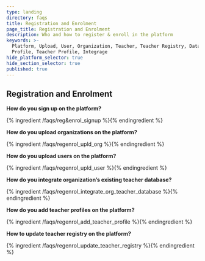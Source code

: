 ```yaml
---
type: landing
directory: faqs
title: Registration and Enrolment
page_title: Registration and Enrolment
description: Who and how to register & enroll in the platform
keywords: >-
  Platform, Upload, User, Organization, Teacher, Teacher Registry, Database,
  Profile, Teacher Profile, Integrage
hide_platform_selector: true
hide_section_selector: true
published: true
---
```

## Registration and Enrolment

**How do you sign up on the platform?**

{% ingredient /faqs/reg&enrol_signup %}{% endingredient %}

**How do you upload organizations on the platform?**

{% ingredient /faqs/regenrol_upld_org %}{% endingredient %}

**How do you upload users on the platform?**

{% ingredient /faqs/regenrol_upld_user %}{% endingredient %}

**How do you integrate organization’s existing teacher database?**

{% ingredient /faqs/regenrol_integrate_org_teacher_database %}{% endingredient %}

**How do you add teacher profiles on the platform?**

{% ingredient /faqs/regenrol_add_teacher_profile %}{% endingredient %}

**How to update teacher registry on the platform?**

{% ingredient /faqs/regenrol_update_teacher_registry %}{% endingredient %}
